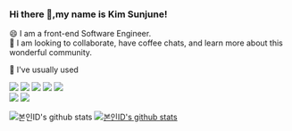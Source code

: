 ### Hi there 🐥,my name is Kim Sunjune!

  😄 I am a front-end Software Engineer.</br>
  🌱 I am looking to collaborate, have coffee chats, and learn more about this wonderful community.


🐥 I've usually used

 <img src="https://img.shields.io/badge/html5-E34F26?style=for-the-badge&logo=html5&logoColor=white">  <img src="https://img.shields.io/badge/css-1572B6?style=for-the-badge&logo=css3&logoColor=white">  <img src="https://img.shields.io/badge/javascript-F7DF1E?style=for-the-badge&logo=javascript&logoColor=black">  <img src="https://img.shields.io/badge/jquery-0769AD?style=for-the-badge&logo=jquery&logoColor=white"> <img src="https://img.shields.io/badge/react-61DAFB?style=for-the-badge&logo=react&logoColor=black">
 <br>
 <img src="https://img.shields.io/badge/github-181717?style=for-the-badge&logo=github&logoColor=white">
 <img src="https://img.shields.io/badge/git-F05032?style=for-the-badge&logo=git&logoColor=white">

![본인ID's github stats](https://github-readme-stats.vercel.app/api?username=fly881004@gmail.com&show_icons=true)
[![본인ID's github stats](https://github-readme-stats.vercel.app/api/top-langs/?username=fly881004@gmail.com&show_icons=true&hide_border=true&title_color=004386&icon_color=004386&layout=compact)](https://github.com/fly881004@gmail.com)
